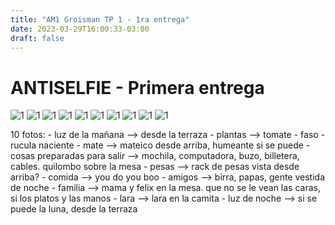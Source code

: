```yaml
---
title: "AM1 Groisman TP 1 - 1ra entrega"
date: 2023-03-29T16:00:33-03:00
draft: false 
---
```

# ANTISELFIE - Primera entrega 


![1](/docs/posts/images/20230326_233633.jpg "1")
![1](/docs/posts/images/20230327_082252.jpg "1")
![1](/docs/posts/images/20230328_110304.jpg "1")
![1](/docs/posts/images/20230328_125957.jpg "1")
![1](/docs/posts/images/20230328_135004.jpg "1")
![1](/docs/posts/images/20230328_135039.jpg "1")
![1](/docs/posts/images/20230328_213044.jpg "1")
![1](/docs/posts/images/20230329_143148.jpg "1")
![1](/docs/posts/images/20230329_143243.jpg "1")
![1](/docs/posts/images/20230329_163417.jpg "1")

10 fotos:
        - luz de la mañana --> desde la terraza
        - plantas --> tomate - faso - rucula naciente
        - mate --> mateico desde arriba, humeante si se puede
        - cosas preparadas para salir --> mochila, computadora, buzo, billetera, cables. quilombo sobre la mesa
        - pesas --> rack de pesas vista desde arriba?
        - comida --> you do you boo
        - amigos --> birra, papas, gente vestida de noche
        - familia --> mama y felix en la mesa. que no se le vean las caras, si los platos y las manos
        - lara --> lara en la camita
        - luz de noche --> si se puede la luna, desde la terraza



